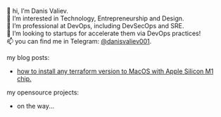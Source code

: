 👋 hi, I’m Danis Valiev.  
👀 I’m interested in Technology, Entrepreneurship and Design.  
🥷 I’m professional at DevOps, including DevSecOps and SRE.  
💞️ I’m looking to startups for accelerate them via DevOps practices!  
📫 you can find me in Telegram: [@danisvaliev001](https://t.me/danisvaliev001).  

my blog posts:
- [how to install any terraform version to MacOS with Apple Silicon M1 chip.](https://gitlab.com/danisvaliev001/m1-terraform)

my opensource projects:
- on the way...

<!---
danisvaliev001/danisvaliev001 is a ✨ special ✨ repository because its `README.md` (this file) appears on your GitHub profile.
You can click the Preview link to take a look at your changes.
--->
